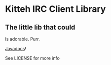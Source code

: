 Kitteh IRC Client Library
=========================
The little lib that could
-------------------------

Is adorable. Purr.

[Javadocs](http://kittehorg.github.io/KittehIRCClientLib/)!

See LICENSE for more info